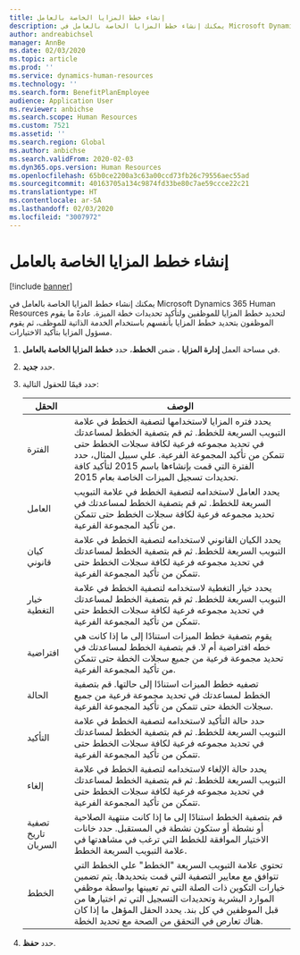 ```yaml
---
title: إنشاء خطط المزايا الخاصة بالعامل
description: يمكنك إنشاء خطط المزايا الخاصة بالعامل في Microsoft Dynamics 365 Human Resources لتحديد خطط المزايا للموظفين ولتأكيد تحديدات خطة الميزة.
author: andreabichsel
manager: AnnBe
ms.date: 02/03/2020
ms.topic: article
ms.prod: ''
ms.service: dynamics-human-resources
ms.technology: ''
ms.search.form: BenefitPlanEmployee
audience: Application User
ms.reviewer: anbichse
ms.search.scope: Human Resources
ms.custom: 7521
ms.assetid: ''
ms.search.region: Global
ms.author: anbichse
ms.search.validFrom: 2020-02-03
ms.dyn365.ops.version: Human Resources
ms.openlocfilehash: 65b0ce2200a3c63a00ccd73fb26c79556aec55ad
ms.sourcegitcommit: 40163705a134c9874fd33be80c7ae59ccce22c21
ms.translationtype: HT
ms.contentlocale: ar-SA
ms.lasthandoff: 02/03/2020
ms.locfileid: "3007972"
---
```

# <a name="create-worker-benefit-plans"></a>إنشاء خطط المزايا الخاصة بالعامل

[!include [banner](includes/preview-feature.md)]

يمكنك إنشاء خطط المزايا الخاصة بالعامل في Microsoft Dynamics 365 Human Resources لتحديد خطط المزايا للموظفين ولتأكيد تحديدات خطة الميزة. عادةً ما يقوم الموظفون بتحديد خطط المزايا بأنفسهم باستخدام الخدمة الذاتية للموظف، ثم يقوم مسؤول المزايا بتأكيد الاختيارات. 

1. في مساحة العمل **إدارة المزايا** ، ضمن **الخطط**، حدد **خطط المزايا الخاصة بالعامل**.

2. حدد **جديد**.

3. حدد قيمًا للحقول التالية:

   | الحقل | ‏‏الوصف |
   | --- | --- |
   | الفترة | يحدد فتره المزايا لاستخدامها لتصفية الخطط في علامة التبويب السريعة للخطط. ثم قم بتصفية الخطط لمساعدتك في تحديد مجموعه فرعية لكافة سجلات الخطط حتى تتمكن من تأكيد المجموعة الفرعية. علي سبيل المثال، حدد الفترة التي قمت بإنشاءها باسم 2015 لتأكيد كافة تحديدات تسجيل الميزات الخاصة بعام 2015. |
   | العامل | يحدد العامل لاستخدامه لتصفية الخطط في علامة التبويب السريعة للخطط. ثم قم بتصفية الخطط لمساعدتك في تحديد مجموعه فرعية لكافة سجلات الخطط حتى تتمكن من تأكيد المجموعة الفرعية. |
   | كيان قانوني | يحدد الكيان القانوني لاستخدامه لتصفية الخطط في علامة التبويب السريعة للخطط. ثم قم بتصفية الخطط لمساعدتك في تحديد مجموعه فرعية لكافة سجلات الخطط حتى تتمكن من تأكيد المجموعة الفرعية. |
   | خيار التغطية | يحدد خيار التغطية لاستخدامه لتصفية الخطط في علامة التبويب السريعة للخطط. ثم قم بتصفية الخطط لمساعدتك في تحديد مجموعه فرعية لكافة سجلات الخطط حتى تتمكن من تأكيد المجموعة الفرعية. |
   | افتراضية | يقوم بتصفية خطط الميزات استنادًا إلى ما إذا كانت هي خطه افتراضية أم لا. قم بتصفية الخطط لمساعدتك في تحديد مجموعة فرعية من جميع سجلات الخطة حتى تتمكن من تأكيد المجموعة الفرعية. |
   | الحالة | تصفيه خطط الميزات استنادًا إلى حالتها. قم بتصفية الخطط لمساعدتك في تحديد مجموعة فرعية من جميع سجلات الخطة حتى تتمكن من تأكيد المجموعة الفرعية. |
   | التأكيد | حدد حالة التأكيد لاستخدامه لتصفية الخطط في علامة التبويب السريعة للخطط. ثم قم بتصفية الخطط لمساعدتك في تحديد مجموعه فرعية لكافة سجلات الخطط حتى تتمكن من تأكيد المجموعة الفرعية. |
   | إلغاء | يحدد حالة الإلغاء لاستخدامه لتصفية الخطط في علامة التبويب السريعة للخطط. ثم قم بتصفية الخطط لمساعدتك في تحديد مجموعه فرعية لكافة سجلات الخطط حتى تتمكن من تأكيد المجموعة الفرعية. |
   | تصفية تاريخ السريان | قم بتصفية الخطط استنادًا إلى ما إذا كانت منتهية الصلاحية أو نشطة أو ستكون نشطة في المستقبل. حدد خانات الاختيار الموافقة للخطط التي ترغب في مشاهدتها في علامة التبويب السريعة الخطط. |
   | الخطط | تحتوي علامة التبويب السريعة "الخطط" علي الخطط التي تتوافق مع معايير التصفية التي قمت بتحديدها. يتم تضمين خيارات التكوين ذات الصلة التي تم تعيينها بواسطة موظفي الموارد البشرية وتحديدات التسجيل التي تم اختيارها من قبل الموظفين في كل بند. يحدد الحقل المؤهل ما إذا كان هناك تعارض في التحقق من الصحة مع تحديد الخطة. |

4. حدد **حفظ**.
